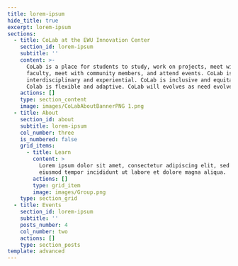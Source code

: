 ```yaml
---
title: lorem-ipsum
hide_title: true
excerpt: lorem-ipsum
sections:
  - title: CoLab at the EWU Innovation Center
    section_id: lorem-ipsum
    subtitle: ''
    content: >-
      CoLab is a place for students to study, work on projects, meet with
      faculty, meet with community members, and attend events. CoLab is
      interdisciplinary and experiential. CoLab is inclusive and equitable.
      Colab is flexible and adaptive. CoLab will evolves as need evolves.
    actions: []
    type: section_content
    image: images/CoLabAboutBannerPNG 1.png
  - title: About
    section_id: about
    subtitle: lorem-ipsum
    col_number: three
    is_numbered: false
    grid_items:
      - title: Learn
        content: >
          Lorem ipsum dolor sit amet, consectetur adipiscing elit, sed do
          eiusmod tempor incididunt ut labore et dolore magna aliqua.
        actions: []
        type: grid_item
        image: images/Group.png
    type: section_grid
  - title: Events
    section_id: lorem-ipsum
    subtitle: ''
    posts_number: 4
    col_number: two
    actions: []
    type: section_posts
template: advanced
---
```

